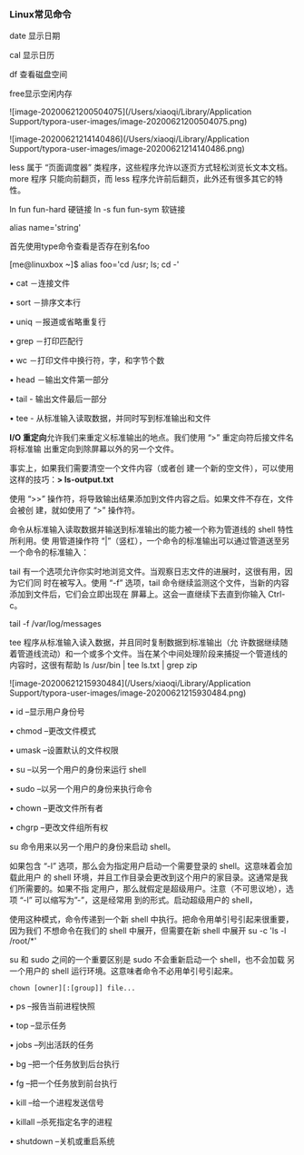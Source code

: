 ### Linux常见命令

date 显示日期

cal 显示日历

df 查看磁盘空间

free显示空闲内存

![image-20200621200504075](/Users/xiaoqi/Library/Application Support/typora-user-images/image-20200621200504075.png)



![image-20200621214140486](/Users/xiaoqi/Library/Application Support/typora-user-images/image-20200621214140486.png)



less 属于 “页面调度器” 类程序，这些程序允许以逐页方式轻松浏览长文本文档。more 程序 只能向前翻页，而 less 程序允许前后翻页，此外还有很多其它的特性。

ln fun fun-hard 硬链接
ln -s fun fun-sym 软链接



alias name='string'

首先使用type命令查看是否存在别名foo

[me@linuxbox ~]$ alias foo='cd /usr; ls; cd -'



• cat －连接文件

• sort －排序文本行

• uniq －报道或省略重复行

• grep －打印匹配行

• wc －打印文件中换行符，字，和字节个数

• head －输出文件第一部分

• tail - 输出文件最后一部分

• tee - 从标准输入读取数据，并同时写到标准输出和文件

**I/O 重定向**允许我们来重定义标准输出的地点。我们使用 “>” 重定向符后接文件名将标准输 出重定向到除屏幕以外的另一个文件。

事实上，如果我们需要清空一个文件内容（或者创 建一个新的空文件），可以使用这样的技巧：**> ls-output.txt**

使用 “>>” 操作符，将导致输出结果添加到文件内容之后。如果文件不存在，文件会被创 建，就如使用了 “>” 操作符。



命令从标准输入读取数据并输送到标准输出的能力被一个称为管道线的 shell 特性所利用。使 用管道操作符 “|”（竖杠），一个命令的标准输出可以通过管道送至另一个命令的标准输入：

tail 有一个选项允许你实时地浏览文件。当观察日志文件的进展时，这很有用，因为它们同 时在被写入。使用 “-f” 选项，tail 命令继续监测这个文件，当新的内容添加到文件后，它们会立即出现在 屏幕上。这会一直继续下去直到你输入 Ctrl-c。

tail -f /var/log/messages

tee 程序从标准输入读入数据，并且同时复制数据到标准输出（允 许数据继续随着管道线流动）和一个或多个文件。当在某个中间处理阶段来捕捉一个管道线的 内容时，这很有帮助  ls /usr/bin | tee ls.txt | grep zip



![image-20200621215930484](/Users/xiaoqi/Library/Application Support/typora-user-images/image-20200621215930484.png)

• id –显示用户身份号

• chmod –更改文件模式

• umask –设置默认的文件权限

• su –以另一个用户的身份来运行 shell

• sudo –以另一个用户的身份来执行命令

• chown –更改文件所有者

• chgrp –更改文件组所有权



su 命令用来以另一个用户的身份来启动 shell。

如果包含 “-l” 选项，那么会为指定用户启动一个需要登录的 shell。这意味着会加载此用户 的 shell 环境，并且工作目录会更改到这个用户的家目录。这通常是我们所需要的。如果不指 定用户，那么就假定是超级用户。注意（不可思议地），选项 “-l” 可以缩写为”-”，这是经常用 到的形式。启动超级用户的 shell，

使用这种模式，命令传递到一个新 shell 中执行。把命令用单引号引起来很重要，因为我们 不想命令在我们的 shell 中展开，但需要在新 shell 中展开 su -c 'ls -l /root/*'



su 和 sudo 之间的一个重要区别是 sudo 不会重新启动一个 shell，也不会加载 另一个用户的 shell 运行环境。这意味者命令不必用单引号引起来。



`chown [owner][:[group]] file...`



• ps –报告当前进程快照

• top –显示任务

• jobs –列出活跃的任务

• bg –把一个任务放到后台执行

• fg –把一个任务放到前台执行

• kill –给一个进程发送信号

• killall –杀死指定名字的进程

• shutdown –关机或重启系统